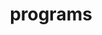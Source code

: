 ---
template: ProgramPage
slug: programs

title: programs

program1: 1 on 1 Training

smallDescription1: >-
  We focus on how we can help individuals get the education that they deserve.
  
description1: >-
  Stars for Sheltered Youth also recognizes the possible struggle for underserved youth to make it to specific locations in Calgary for tutoring. As a result, members of Stars for Sheltered Youth will be assigned to sectors of the city based on where they live, ensuring that all locations can be covered and youth are able to receive academic aid in an environment they feel comfortable in. 
                                         
image1: https://ucarecdn.com/3b622c10-598d-48be-9fe0-1074f028cec0/

program2: The Conversation Club

smallDescription2: >-
  We aim to provide youth with a safe space to interact and feel a sense of belonging as they adjust to life and schooling in Calgary. 
     
description2: >-
  This program started through the recognition that the transition to a new city with an unfamiliar culture can create emotions of loneliness and maladjustment. It can often be difficult to make new friends, feel understood, or become integrated into the foreign social environment. This can interfere with youth’s social or academic motivations, and thus, we seek to be the support and connection for such newly immigrated youth. 

                                 
image2: https://ucarecdn.com/4681b028-8099-46ac-acd3-21221f8cc356/
  
meta:
  description: This is a meta description.
  title: Programs
---